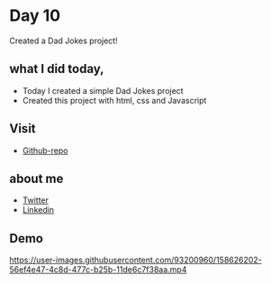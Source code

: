 # Day 10

Created a Dad Jokes project!


## what I did today,

 - Today I created a simple Dad Jokes project
 - Created this project with html, css and Javascript


## Visit

 - [Github-repo](https://github.com/KaranChandekar/50projects50days/tree/master/dad-jokes)

 
## about me

 - [Twitter](https://twitter.com/karan_chandekar)
 - [Linkedin](https://www.linkedin.com/in/karan-chandekar-a87263219/)


## Demo


https://user-images.githubusercontent.com/93200960/158626202-56ef4e47-4c8d-477c-b25b-11de6c7f38aa.mp4

